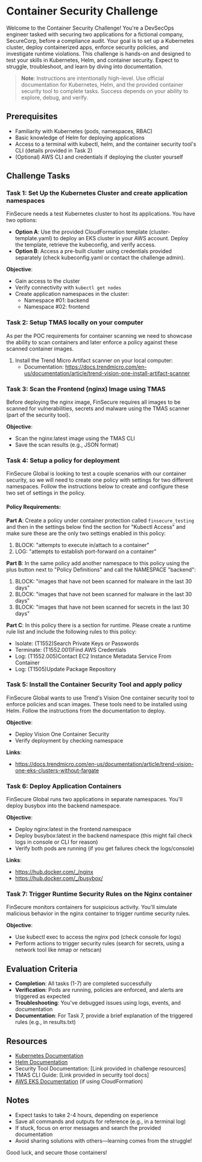 # Container Security Challenge

Welcome to the Container Security Challenge! You're a DevSecOps engineer tasked with securing two applications for a fictional company, SecureCorp, before a compliance audit. Your goal is to set up a Kubernetes cluster, deploy containerized apps, enforce security policies, and investigate runtime violations. This challenge is hands-on and designed to test your skills in Kubernetes, Helm, and container security. Expect to struggle, troubleshoot, and learn by diving into documentation.

> **Note**: Instructions are intentionally high-level. Use official documentation for Kubernetes, Helm, and the provided container security tool to complete tasks. Success depends on your ability to explore, debug, and verify.

## Prerequisites

- Familiarity with Kubernetes (pods, namespaces, RBAC)
- Basic knowledge of Helm for deploying applications
- Access to a terminal with kubectl, helm, and the container security tool's CLI (details provided in Task 2)
- (Optional) AWS CLI and credentials if deploying the cluster yourself

## Challenge Tasks

### Task 1: Set Up the Kubernetes Cluster and create application namespaces

FinSecure needs a test Kubernetes cluster to host its applications. You have two options:

- **Option A**: Use the provided CloudFormation template (cluster-template.yaml) to deploy an EKS cluster in your AWS account. Deploy the template, retrieve the kubeconfig, and verify access.
- **Option B**: Access a pre-built cluster using credentials provided separately (check kubeconfig.yaml or contact the challenge admin).

**Objective**:
- Gain access to the cluster
- Verify connectivity with `kubectl get nodes`
- Create application namespaces in the cluster:
  - Namespace #01: backend
  - Namespace #02: frontend

### Task 2: Setup TMAS locally on your computer

As per the POC requirements for container scanning we need to showcase the ability to scan containers and later enforce a policy against these scanned container images.

1. Install the Trend Micro Artifact scanner on your local computer:
   - Documentation: https://docs.trendmicro.com/en-us/documentation/article/trend-vision-one-install-artifact-scanner

### Task 3: Scan the Frontend (nginx) Image using TMAS

Before deploying the nginx image, FinSecure requires all images to be scanned for vulnerabilities, secrets and malware using the TMAS scanner (part of the security tool).

**Objective**:
- Scan the nginx:latest image using the TMAS CLI
- Save the scan results (e.g., JSON format)

### Task 4: Setup a policy for deployment

FinSecure Global is looking to test a couple scenarios with our container security, so we will need to create one policy with settings for two different namespaces. Follow the instructions below to create and configure these two set of settings in the policy.

#### Policy Requirements:

**Part A**: 
Create a policy under container protection called `finsecure_testing` and then in the settings below find the section for "Kubectl Access" and make sure these are the only two settings enabled in this policy:

1. BLOCK: "attempts to execute in/attach to a container"
2. LOG: "attempts to establish port-forward on a container"

**Part B**:
In the same policy add another namespace to this policy using the plus button next to "Policy Definitions" and call the NAMESPACE "backend":

1. BLOCK: "images that have not been scanned for malware in the last 30 days"
2. BLOCK: "images that have not been scanned for malware in the last 30 days"
3. BLOCK: "images that have not been scanned for secrets in the last 30 days"

**Part C**:
In this policy there is a section for runtime. Please create a runtime rule list and include the following rules to this policy:

- Isolate: (T1552)Search Private Keys or Passwords
- Terminate: (T1552.001)Find AWS Credentials
- Log: (T1552.005)Contact EC2 Instance Metadata Service From Container
- Log: (T1505)Update Package Repository

### Task 5: Install the Container Security Tool and apply policy

FinSecure Global wants to use Trend's Vision One container security tool to enforce policies and scan images. These tools need to be installed using Helm. Follow the instructions from the documentation to deploy.

**Objective**:
- Deploy Vision One Container Security
- Verify deployment by checking namespace

**Links**:
- https://docs.trendmicro.com/en-us/documentation/article/trend-vision-one-eks-clusters-without-fargate

### Task 6: Deploy Application Containers

FinSecure Global runs two applications in separate namespaces. You'll deploy busybox into the backend namespace.

**Objective**:
- Deploy nginx:latest in the frontend namespace
- Deploy busybox:latest in the backend namespace (this might fail check logs in console or CLI for reason)
- Verify both pods are running (if you get failures check the logs/console)

**Links**:
- https://hub.docker.com/_/nginx
- https://hub.docker.com/_/busybox/

### Task 7: Trigger Runtime Security Rules on the Nginx container

FinSecure monitors containers for suspicious activity. You'll simulate malicious behavior in the nginx container to trigger runtime security rules.

**Objective**:
- Use kubectl exec to access the nginx pod (check console for logs)
- Perform actions to trigger security rules (search for secrets, using a network tool like nmap or netscan)

## Evaluation Criteria

- **Completion**: All tasks (1-7) are completed successfully
- **Verification**: Pods are running, policies are enforced, and alerts are triggered as expected
- **Troubleshooting**: You've debugged issues using logs, events, and documentation
- **Documentation**: For Task 7, provide a brief explanation of the triggered rules (e.g., in results.txt)

## Resources

- [Kubernetes Documentation](https://kubernetes.io/docs/)
- [Helm Documentation](https://helm.sh/docs/)
- Security Tool Documentation: [Link provided in challenge resources]
- TMAS CLI Guide: [Link provided in security tool docs]
- [AWS EKS Documentation](https://docs.aws.amazon.com/eks/) (if using CloudFormation)

## Notes

- Expect tasks to take 2-4 hours, depending on experience
- Save all commands and outputs for reference (e.g., in a terminal log)
- If stuck, focus on error messages and search the provided documentation
- Avoid sharing solutions with others—learning comes from the struggle!

Good luck, and secure those containers!
